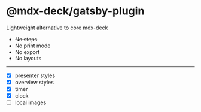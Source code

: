 
# @mdx-deck/gatsby-plugin

Lightweight alternative to core mdx-deck

- ~~No steps~~
- No print mode
- No export
- No layouts

---

- [x] presenter styles
- [x] overview styles
- [x] timer
- [x] clock
- [ ] local images
